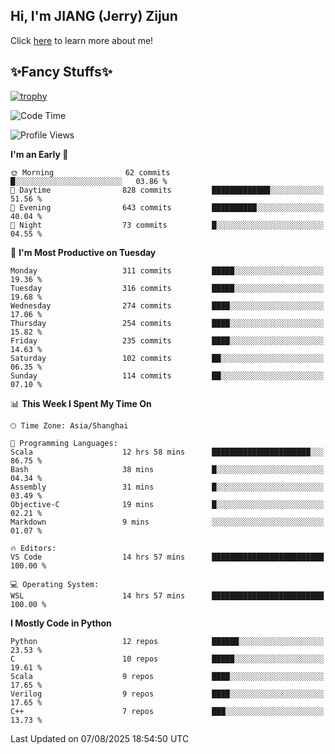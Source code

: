 ## Hi, I'm JIANG (Jerry) Zijun

Click [here](https://jzjerry.github.io/about/) to learn more about me!

## ✨Fancy Stuffs✨
[![trophy](https://github-profile-trophy.vercel.app/?username=jzjerry&theme=onedark)](https://github.com/ryo-ma/github-profile-trophy)
<!--START_SECTION:waka-->
![Code Time](http://img.shields.io/badge/Code%20Time-1%2C466%20hrs%2031%20mins-blue)

![Profile Views](http://img.shields.io/badge/Profile%20Views-2-blue)

**I'm an Early 🐤** 

```text
🌞 Morning                62 commits          █░░░░░░░░░░░░░░░░░░░░░░░░   03.86 % 
🌆 Daytime                828 commits         █████████████░░░░░░░░░░░░   51.56 % 
🌃 Evening                643 commits         ██████████░░░░░░░░░░░░░░░   40.04 % 
🌙 Night                  73 commits          █░░░░░░░░░░░░░░░░░░░░░░░░   04.55 % 
```
📅 **I'm Most Productive on Tuesday** 

```text
Monday                   311 commits         █████░░░░░░░░░░░░░░░░░░░░   19.36 % 
Tuesday                  316 commits         █████░░░░░░░░░░░░░░░░░░░░   19.68 % 
Wednesday                274 commits         ████░░░░░░░░░░░░░░░░░░░░░   17.06 % 
Thursday                 254 commits         ████░░░░░░░░░░░░░░░░░░░░░   15.82 % 
Friday                   235 commits         ████░░░░░░░░░░░░░░░░░░░░░   14.63 % 
Saturday                 102 commits         ██░░░░░░░░░░░░░░░░░░░░░░░   06.35 % 
Sunday                   114 commits         ██░░░░░░░░░░░░░░░░░░░░░░░   07.10 % 
```


📊 **This Week I Spent My Time On** 

```text
🕑︎ Time Zone: Asia/Shanghai

💬 Programming Languages: 
Scala                    12 hrs 58 mins      ██████████████████████░░░   86.75 % 
Bash                     38 mins             █░░░░░░░░░░░░░░░░░░░░░░░░   04.34 % 
Assembly                 31 mins             █░░░░░░░░░░░░░░░░░░░░░░░░   03.49 % 
Objective-C              19 mins             █░░░░░░░░░░░░░░░░░░░░░░░░   02.21 % 
Markdown                 9 mins              ░░░░░░░░░░░░░░░░░░░░░░░░░   01.07 % 

🔥 Editors: 
VS Code                  14 hrs 57 mins      █████████████████████████   100.00 % 

💻 Operating System: 
WSL                      14 hrs 57 mins      █████████████████████████   100.00 % 
```

**I Mostly Code in Python** 

```text
Python                   12 repos            ██████░░░░░░░░░░░░░░░░░░░   23.53 % 
C                        10 repos            █████░░░░░░░░░░░░░░░░░░░░   19.61 % 
Scala                    9 repos             ████░░░░░░░░░░░░░░░░░░░░░   17.65 % 
Verilog                  9 repos             ████░░░░░░░░░░░░░░░░░░░░░   17.65 % 
C++                      7 repos             ███░░░░░░░░░░░░░░░░░░░░░░   13.73 % 
```




 Last Updated on 07/08/2025 18:54:50 UTC
<!--END_SECTION:waka-->
